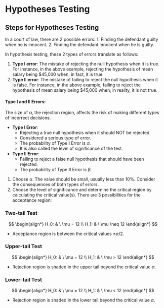 # Hypotheses Testing

## Steps for Hypotheses Testing

In a court of law, there are 2 possible errors: 1. Finding the defendant
guilty when he is innocent. 2. Finding the defendant innocent when he is
guilty.

In hypothesis testing, these 2 types of errors translate as follows:

1.  **Type I error**: The mistake of rejecting the null hypothesis when
    it is true. For instance, in the above example, rejecting the
    hypothesis of mean salary being \$45,000 when, in fact, it is true.
2.  **Type II error**: The mistake of failing to reject the null
    hypothesis when it is false. For instance, in the above example,
    failing to reject the hypothesis of mean salary being \$45,000 when,
    in reality, it is not true.

#### Type I and II Errors:

The size of $\alpha$, the rejection region, affects the risk of making
different types of incorrect decisions.

- **Type I Error**:
  - Rejecting a true null hypothesis when it should NOT be rejected.
  - Considered a serious type of error.
  - The probability of Type I Error is $\alpha$.
  - It is also called the level of significance of the test.
- **Type II Error**:
  - Failing to reject a false null hypothesis that should have been
    rejected.
  - The probability of Type II Error is $\beta$.

1.  Choose $\alpha$. The value should be small, usually less than 10%.
    Consider the consequences of both types of errors.
2.  Choose the level of significance and determine the critical region
    by calculating the critical value(s). There are 3 possibilities for
    the acceptance region:

### Two-tail Test

$$
\begin{align*}
H_0: & \ \mu = 12 \\
H_1: & \ \mu \neq 12
\end{align*}
$$

- Acceptance region is between the critical values $\pm \alpha/2$.

### Upper-tail Test

$$
\begin{align*}
H_0: & \ \mu = 12 \\
H_1: & \ \mu > 12
\end{align*}
$$

- Rejection region is shaded in the upper tail beyond the critical value
  $\alpha$.

### Lower-tail Test

$$
\begin{align*}
H_0: & \ \mu = 12 \\
H_1: & \ \mu < 12
\end{align*}
$$

- Rejection region is shaded in the lower tail beyond the critical value
  $\alpha$.
